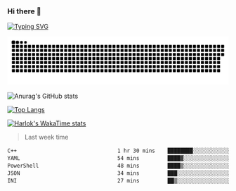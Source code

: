 ### Hi there 👋

<!--
**wray-le/wray-lee* is a ✨ _special_ ✨ repository because its `README.md` (this file) appears on your GitHub profile.

Here are some ideas to get you started:

- 🔭 I’m currently working on ...
- 🌱 I’m currently learning ...
- 👯 I’m looking to collaborate on ...
- 🤔 I’m looking for help with ...
- 💬 Ask me about ...
- 📫 How to reach me: ...
- 😄 Pronouns: ...
- ⚡ Fun fact: ...
-->
[![Typing SVG](https://readme-typing-svg.herokuapp.com?color=91BEF0&vCenter=true&lines=This+is+Wray's+profile;A+noob+developer)](https://git.io/typing-svg)

<p align="center"><a href=#><img src="image/contributions.svg"></a></p>  

![Anurag's GitHub stats](https://github-readme-stats.vercel.app/api?username=wray-lee&show_icons=true&theme=tokyonight)


[![Top Langs](https://github-readme-stats.vercel.app/api/top-langs/?username=wray-lee&exclude_repo=wray-lee.github.io,wray-lee&layout=donut)](https://github.com/anuraghazra/github-readme-stats)


[![Harlok's WakaTime stats](https://github-readme-stats.vercel.app/api/wakatime?username=wray)](https://github.com/anuraghazra/github-readme-stats)

> Last week time

<!--START_SECTION:waka-->

```txt
C++                                1 hr 30 mins    ████████░░░░░░░░░░░░░░░░░   32.17 %
YAML                               54 mins         ████▓░░░░░░░░░░░░░░░░░░░░   19.28 %
PowerShell                         48 mins         ████▒░░░░░░░░░░░░░░░░░░░░   17.26 %
JSON                               34 mins         ███░░░░░░░░░░░░░░░░░░░░░░   12.41 %
INI                                27 mins         ██▒░░░░░░░░░░░░░░░░░░░░░░   09.66 %
```

<!--END_SECTION:waka-->
